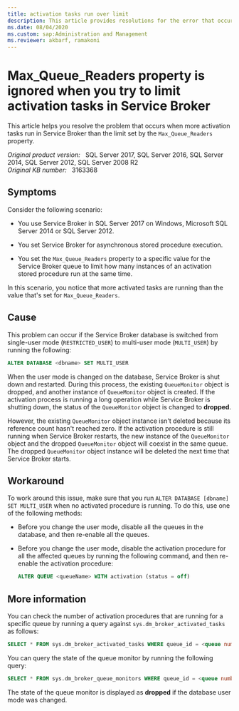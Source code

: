 ```yaml
---
title: activation tasks run over limit
description: This article provides resolutions for the error that occurs when more activation tasks run in Service Broker than the limit set by the Max_Queue_Readers property.
ms.date: 08/04/2020
ms.custom: sap:Administration and Management
ms.reviewer: akbarf, ramakoni
---
```

# Max_Queue_Readers property is ignored when you try to limit activation tasks in Service Broker

This article helps you resolve the problem that occurs when more activation tasks run in Service Broker than the limit set by the `Max_Queue_Readers` property.

_Original product version:_ &nbsp; SQL Server 2017, SQL Server 2016, SQL Server 2014, SQL Server 2012, SQL Server 2008 R2  
_Original KB number:_ &nbsp; 3163368

## Symptoms

Consider the following scenario:

- You use Service Broker in SQL Server 2017 on Windows, Microsoft SQL Server 2014 or SQL Server 2012.

- You set Service Broker for asynchronous stored procedure execution.

- You set the `Max_Queue_Readers` property to a specific value for the Service Broker queue to limit how many instances of an activation stored procedure run at the same time.

In this scenario, you notice that more activated tasks are running than the value that's set for `Max_Queue_Readers`.

## Cause

This problem can occur if the Service Broker database is switched from single-user mode (`RESTRICTED_USER`) to multi-user mode (`MULTI_USER`) by running the following:

```sql
ALTER DATABASE <dbname> SET MULTI_USER
```

When the user mode is changed on the database, Service Broker is shut down and restarted. During this process, the existing `QueueMonitor` object is dropped, and another instance of `QueueMonitor` object is created. If the activation process is running a long operation while Service Broker is shutting down, the status of the `QueueMonitor` object is changed to **dropped**.

However, the existing `QueueMonitor` object instance isn't deleted because its reference count hasn't reached zero. If the activation procedure is still running when Service Broker restarts, the new instance of the `QueueMonitor` object and the dropped `QueueMonitor` object will coexist in the same queue. The dropped `QueueMonitor` object instance will be deleted the next time that Service Broker starts.

## Workaround

To work around this issue, make sure that you run `ALTER DATABASE [dbname] SET MULTI_USER` when no activated procedure is running. To do this, use one of the following methods:

- Before you change the user mode, disable all the queues in the database, and then re-enable all the queues.
- Before you change the user mode, disable the activation procedure for all the affected queues by running the following command, and then re-enable the activation procedure:

    ```sql
    ALTER QUEUE <queueName> WITH activation (status = off)
    ```

## More information

You can check the number of activation procedures that are running for a specific queue by running a query against `sys.dm_broker_activated_tasks` as follows:

```sql
SELECT * FROM sys.dm_broker_activated_tasks WHERE queue_id = <queue number>
```

You can query the state of the queue monitor by running the following query:

```sql
SELECT * FROM sys.dm_broker_queue_monitors WHERE queue_id = <queue number>
```

The state of the queue monitor is displayed as **dropped** if the database user mode was changed.
